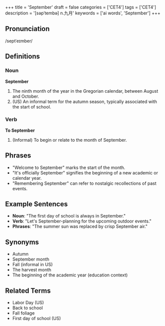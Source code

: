 +++
title = 'September'
draft = false
categories = ['CET4']
tags = ['CET4']
description = '[səpˈtembə] n.九月'
keywords = ['ai words', 'September']
+++

## Pronunciation
/septˈeɪmber/

## Definitions
### Noun
**September**
1. The ninth month of the year in the Gregorian calendar, between August and October.
2. (US) An informal term for the autumn season, typically associated with the start of school.

### Verb
**To September**
1. (Informal) To begin or relate to the month of September.

## Phrases
- "Welcome to September" marks the start of the month.
- "It's officially September" signifies the beginning of a new academic or calendar year.
- "Remembering September" can refer to nostalgic recollections of past events.

## Example Sentences
- **Noun**: "The first day of school is always in September."
- **Verb**: "Let's September-planning for the upcoming outdoor events."
- **Phrases**: "The summer sun was replaced by crisp September air."

## Synonyms
- Autumn
- September month
- Fall (informal in US)
- The harvest month
- The beginning of the academic year (education context)

## Related Terms
- Labor Day (US)
- Back to school
- Fall foliage
- First day of school (US)
